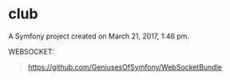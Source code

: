 club
====

A Symfony project created on March 21, 2017, 1:46 pm.


WEBSOCKET:
> https://github.com/GeniusesOfSymfony/WebSocketBundle
